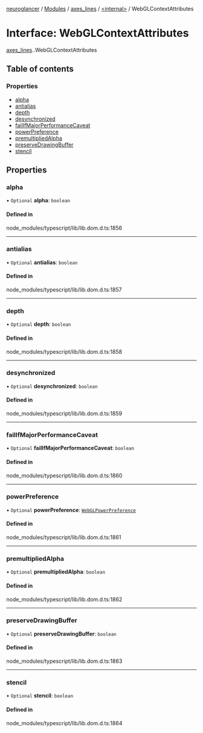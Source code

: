 [neuroglancer](../README.md) / [Modules](../modules.md) / [axes\_lines](../modules/axes_lines.md) / [<internal\>](../modules/axes_lines._internal_.md) / WebGLContextAttributes

# Interface: WebGLContextAttributes

[axes_lines](../modules/axes_lines.md).[<internal>](../modules/axes_lines._internal_.md).WebGLContextAttributes

## Table of contents

### Properties

- [alpha](axes_lines._internal_.WebGLContextAttributes.md#alpha)
- [antialias](axes_lines._internal_.WebGLContextAttributes.md#antialias)
- [depth](axes_lines._internal_.WebGLContextAttributes.md#depth)
- [desynchronized](axes_lines._internal_.WebGLContextAttributes.md#desynchronized)
- [failIfMajorPerformanceCaveat](axes_lines._internal_.WebGLContextAttributes.md#failifmajorperformancecaveat)
- [powerPreference](axes_lines._internal_.WebGLContextAttributes.md#powerpreference)
- [premultipliedAlpha](axes_lines._internal_.WebGLContextAttributes.md#premultipliedalpha)
- [preserveDrawingBuffer](axes_lines._internal_.WebGLContextAttributes.md#preservedrawingbuffer)
- [stencil](axes_lines._internal_.WebGLContextAttributes.md#stencil)

## Properties

### alpha

• `Optional` **alpha**: `boolean`

#### Defined in

node_modules/typescript/lib/lib.dom.d.ts:1856

___

### antialias

• `Optional` **antialias**: `boolean`

#### Defined in

node_modules/typescript/lib/lib.dom.d.ts:1857

___

### depth

• `Optional` **depth**: `boolean`

#### Defined in

node_modules/typescript/lib/lib.dom.d.ts:1858

___

### desynchronized

• `Optional` **desynchronized**: `boolean`

#### Defined in

node_modules/typescript/lib/lib.dom.d.ts:1859

___

### failIfMajorPerformanceCaveat

• `Optional` **failIfMajorPerformanceCaveat**: `boolean`

#### Defined in

node_modules/typescript/lib/lib.dom.d.ts:1860

___

### powerPreference

• `Optional` **powerPreference**: [`WebGLPowerPreference`](../modules/axes_lines._internal_.md#webglpowerpreference)

#### Defined in

node_modules/typescript/lib/lib.dom.d.ts:1861

___

### premultipliedAlpha

• `Optional` **premultipliedAlpha**: `boolean`

#### Defined in

node_modules/typescript/lib/lib.dom.d.ts:1862

___

### preserveDrawingBuffer

• `Optional` **preserveDrawingBuffer**: `boolean`

#### Defined in

node_modules/typescript/lib/lib.dom.d.ts:1863

___

### stencil

• `Optional` **stencil**: `boolean`

#### Defined in

node_modules/typescript/lib/lib.dom.d.ts:1864
